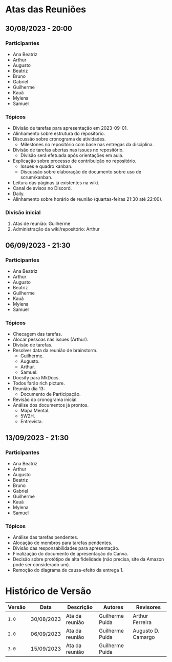 # Atas das Reuniões

## 30/08/2023 - 20:00

### Participantes

- Ana Beatriz
- Arthur
- Augusto
- Beatriz
- Bruno
- Gabriel
- Guilherme
- Kauã
- Mylena
- Samuel

### Tópicos

- Divisão de tarefas para apresentação em 2023-09-01.
- Alinhamento sobre estrutura do repositório.
- Discussão sobre cronograma de atividades.
  - Milestones no repositório com base nas entregas da disciplina.
- Divisão de tarefas abertas nas issues no repositório.
  - Divisão será efetuada após orientações em aula.
- Explicação sobre processo de contribuição no repositório.
  - Issues e quadro kanban.
  - Discussão sobre elaboração de documento sobre uso de scrum/kanban.
- Leitura das páginas já existentes na wiki.
- Canal de avisos no Discord.
- Daily.
- Alinhamento sobre horário de reunião (quartas-feiras 21:30 até 22:00).

### Divisão inicial

1. Atas de reunião: Guilherme
1. Administração da wiki/repositório: Arthur

## 06/09/2023 - 21:30

### Participantes

- Ana Beatriz
- Arthur
- Augusto
- Beatriz
- Guilherme
- Kauã
- Mylena
- Samuel

### Tópicos

- Checagem das tarefas.
- Alocar pessoas nas issues (Arthur).
- Divisão de tarefas.
- Resolver data da reunião de brainstorm.
  - Guilherme.
  - Augusto.
  - Arthur.
  - Samuel.
- Docsify para MkDocs.
- Todos farão rich picture.
- Reunião dia 13:
  - Documento de Participação.
- Revisão do cronograma inicial.
- Análise dos documentos já prontos.
  - Mapa Mental.
  - 5W2H.
  - Entrevista.

## 13/09/2023 - 21:30

### Participantes

- Ana Beatriz
- Arthur
- Augusto
- Beatriz
- Bruno
- Gabriel
- Guilherme
- Kauã
- Mylena
- Samuel

### Tópicos

- Análise das tarefas pendentes.
- Alocação de membros para tarefas pendentes.
- Divisão das responsabilidades para apresentação.
- Finalização do documento de apresentação do Canva.
- Decisão sobre protótipo de alta fidelidade (não precisa, site da Amazon pode ser considerado um).
- Remoção do diagrama de causa-efeito da entrega 1.

# Histórico de Versão

| Versão | Data       | Descrição      | Autores         | Revisores          |
| ------ | ---------- | -------------- | --------------- | ------------------ |
| `1.0`  | 30/08/2023 | Ata da reunião | Guilherme Puida | Arthur Ferreira    |
| `2.0`  | 06/09/2023 | Ata da reunião | Guilherme Puida | Augusto D. Camargo |
| `3.0`  | 15/09/2023 | Ata da reunião | Guilherme Puida |                    |
